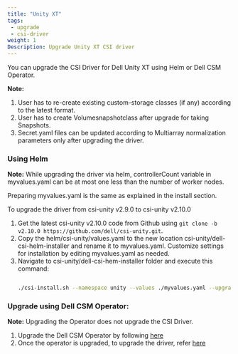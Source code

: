 ```yaml
---
title: "Unity XT"
tags:
 - upgrade
 - csi-driver
weight: 1
Description: Upgrade Unity XT CSI driver
---
```


You can upgrade the CSI Driver for Dell Unity XT using Helm or Dell CSM Operator.

**Note:**
1. User has to re-create existing custom-storage classes (if any) according to the latest format.
2. User has to create Volumesnapshotclass after upgrade for taking Snapshots.
3. Secret.yaml files can be updated according to Multiarray normalization parameters only after upgrading the driver.
 
### Using Helm

**Note:** While upgrading the driver via helm, controllerCount variable in myvalues.yaml can be at most one less than the number of worker nodes.

Preparing myvalues.yaml is the same as explained in the install section.

To upgrade the driver from csi-unity v2.9.0 to csi-unity v2.10.0

1. Get the latest csi-unity v2.10.0 code from Github using `git clone -b v2.10.0 https://github.com/dell/csi-unity.git`.
2. Copy the helm/csi-unity/values.yaml to the new location csi-unity/dell-csi-helm-installer and rename it to myvalues.yaml. Customize settings for installation by editing myvalues.yaml as needed.
3. Navigate to csi-unity/dell-csi-hem-installer folder and execute this command:
   ```bash
   
   ./csi-install.sh --namespace unity --values ./myvalues.yaml --upgrade
   ```

### Upgrade using Dell CSM Operator:
**Note:**
Upgrading the Operator does not upgrade the CSI Driver.

1. Upgrade the Dell CSM Operator by following [here](../../../../../../deployment/csmoperator/#to-upgrade-dell-csm-operator-perform-the-following-steps)
2. Once the operator is upgraded, to upgrade the driver, refer [here](../../../../../../deployment/csmoperator/#upgrade-driver-using-dell-csm-operator)

